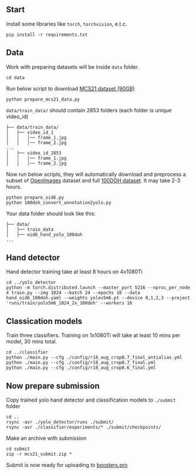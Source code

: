 ## Start

Install some libraries like `torch`, `torchvision`, e.t.c.
```
pip install -r requirements.txt
```

## Data

Work with preparing datasets will be inside `data` folder.
```
cd data
```

Run below script to download [MCS21 dataset (90GB)](https://boosters.pro/championship/machinescansee2021/data/) 
```
python prepare_mcs21_data.py

```


`data/train_data/` should contain 2853 folders (each folder is unique video_id)

```
├── data/train_data/
│   ├── video_id_1
│   │   │── frame_1.jpg
│   │   │── frame_2.jpg
...
│   ├── video_id_2853
│   │   │── frame_1.jpg
│   │   │── frame_2.jpg
```

Now run below scripts, they will automatically download and preprocess a subset of [OpenImages](https://storage.googleapis.com/openimages/web/download.html) dataset and full [100DOH dataset](http://fouheylab.eecs.umich.edu/~dandans/projects/100DOH/download.html). It may take 2-3 hours.

```
python prepare_oid6.py
python 100doh_convert_annotation2yolo.py
```

Your data folder should look like this:
```
├── data/
│   ├── train_data
│   ├── oid6_hand_yolo_100doh
...
```

## Hand detector

Hand detector training take at least 8 hours on 4x1080Ti
```
cd ../yolo_detector
python -m torch.distributed.launch --master_port 5216 --nproc_per_node 4 train.py --img 1024 --batch 24 --epochs 10 --data hand_oid6_100doh.yaml --weights yolov5m6.pt --device 0,1,2,3 --project 'runs/train/yolo5m6_1024_2x_100doh' --workers 16
```

## Classication models

Train three classifiers. Training on 1x1080Ti will take at least 10 mins per model, 30 mins total.
```
cd ../classifier
python ./main.py --cfg ./config/r18_aug_crop0.7_final_antialias.yml
python ./main.py --cfg ./config/r18_aug_crop0.7_final.yml
python ./main.py --cfg ./config/r18_aug_crop0.6_final.yml
```

## Now prepare submission

Copy trained yolo hand detector and classification models to `./submit` folder
```
cd ..
rsync -avr ./yolo_detector/runs ./submit/ 
rsync -avr ./classifier/experiments/* ./submit/checkpoints/ 
```

Make an archive with submission
```
cd submit
zip -r mcs21_submit.zip *
```

Submit is now ready for uploading to [boosters.pro](https://boosters.pro/championship/machinescansee2021/overview)




